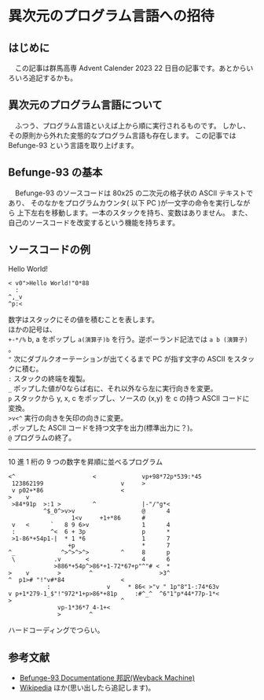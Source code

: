 # 異次元のプログラム言語への招待

## はじめに  
　この記事は群馬高専 Advent Calender 2023 22 日目の記事です。あとからいろいろ追記するかも。  

## 異次元のプログラム言語について  
　ふつう、プログラム言語といえば上から順に実行されるものです。
しかし、その原則から外れた変態的なプログラム言語も存在します。
この記事では Befunge-93 という言語を取り上げます。

## Befunge-93 の基本  
　Befunge-93 のソースコードは 80x25 の二次元の格子状の ASCII テキストであり、
そのなかをプログラムカウンタ( 以下 PC )が一文字の命令を実行しながら
上下左右を移動します。一本のスタックを持ち、変数はありません。
また、自己のソースコードを改変するという機能を持ちます。  

## ソースコードの例

Hello World!

```
< v0">Hello World!"0*88
  :
^,_v
^p:<

```

数字はスタックにその値を積むことを表します。  
ほかの記号は、  
`` +-*/% `` b, a をポップし `` a(演算子)b `` を行う。逆ポーランド記法では `` a b (演算子) `` 。   
`` " `` 次にダブルクオーテーションが出てくるまで PC が指す文字の ASCII をスタックに積む。  
`` : `` スタックの終端を複製。  
`` _ `` ポップした値が0ならば右に、それ以外なら左に実行向きを変更。  
`` p `` スタックから y, x, c をポップし、ソースの (x,y) を c の持つ ASCII コードに変換。  
`` >v<^ `` 実行の向きを矢印の向きに変更。  
`` , ``ポップした ASCII コードを持つ文字を出力(標準出力に？)。  
`` @ `` プログラムの終了。  

----

10 進 1 桁の 9 つの数字を昇順に並べるプログラム

```
<^                      <             vp+98*72p*539:*45
 123862199                      v     >
 v p02+*86                      <
>    v
 >84*91p  >:1 >         ^             |-"/"g*<
          ^$_0^>v>v                   @      4
                  1<v     +1+*86      #
 v   <      `   8 9 6>v               1      4
 :          ^<  6 + 3p                p      *
 >1-86*+54p1-|  * 1 *6                1      7
                 +p                   *      7
^_             ^>^>^>^>         ^     8      p
 \           .v       <               4      6
             >886*+54p^>86*+1-72*67+p"^"# <  *
>    v        >        ^                   >3^
^  p1># "!"v#*84                <
           :                v     * 86< >"v " 1p"8"1-:74*63v
v p+1*279-1_$"!"972*1+p>86*+81p     :#^_^  ^6"1"p*44*77p-1*<
>                               ^
              vp-1*36*7 4-1+<
              >        ^

```

ハードコーディングでつらい。

## 参考文献  
* [Befunge-93 Documentatione 邦訳(Weyback Machine)](https://web.archive.org/web/20070930082156/http://www015.upp.so-net.ne.jp/ina/lab/befunge93_document.html)   
* [Wikipedia](https://ja.wikipedia.org/wiki/Befunge)
ほか(思い出したら追記します)。
